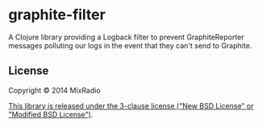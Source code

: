 # graphite-filter

A Clojure library providing a Logback filter to prevent GraphiteReporter messages polluting our logs in the event that they can't send to Graphite.

## License

Copyright © 2014 MixRadio

[This library is released under the 3-clause license ("New BSD License" or "Modified BSD License")](https://github.com/mixradio/graphite-filter/blob/master/LICENSE).
